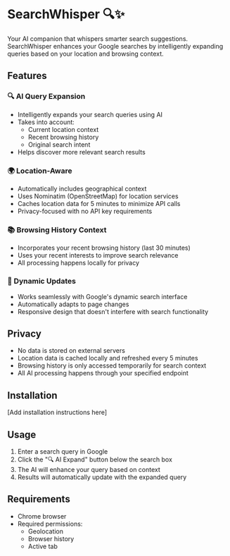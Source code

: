 # SearchWhisper 🔍✨

Your AI companion that whispers smarter search suggestions. SearchWhisper enhances your Google searches by intelligently expanding queries based on your location and browsing context.

## Features

### 🔍 AI Query Expansion
- Intelligently expands your search queries using AI
- Takes into account:
  - Current location context
  - Recent browsing history
  - Original search intent
- Helps discover more relevant search results

### 🌍 Location-Aware
- Automatically includes geographical context
- Uses Nominatim (OpenStreetMap) for location services
- Caches location data for 5 minutes to minimize API calls
- Privacy-focused with no API key requirements

### 📚 Browsing History Context
- Incorporates your recent browsing history (last 30 minutes)
- Uses your recent interests to improve search relevance
- All processing happens locally for privacy

### 🔄 Dynamic Updates
- Works seamlessly with Google's dynamic search interface
- Automatically adapts to page changes
- Responsive design that doesn't interfere with search functionality

## Privacy
- No data is stored on external servers
- Location data is cached locally and refreshed every 5 minutes
- Browsing history is only accessed temporarily for search context
- All AI processing happens through your specified endpoint

## Installation
[Add installation instructions here]

## Usage
1. Enter a search query in Google
2. Click the "🔍 AI Expand" button below the search box
3. The AI will enhance your query based on context
4. Results will automatically update with the expanded query

## Requirements
- Chrome browser
- Required permissions:
  - Geolocation
  - Browser history
  - Active tab
